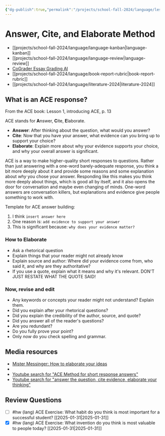 ```yaml
---
{"dg-publish":true,"permalink":"/projects/school-fall-2024/language/lessons/answer-cite-elaborate-intro/"}
---
```



#  Answer, Cite, and Elaborate Method

- [[projects/school-fall-2024/language/language-kanban\|language-kanban]]
- [[projects/school-fall-2024/language/language-review\|language-review]]
- [CoGrader Essay Grading AI](https://v2.cograder.com/app)
- [[projects/school-fall-2024/language/book-report-rubric\|book-report-rubric]]
- [[projects/school-fall-2024/language/literature-2024\|literature-2024]]

## What is an ACE response?

From the ACE book: Lesson 1, introducing ACE, p. 13

ACE stands for **A**nswer, **C**ite, **E**laborate. 
- **Answer**: After thinking about the question, what would you answer?
- **Cite**: Now that you have your answer, what evidence can you bring up to support your choice?
- **Elaborate**: Explain more about why your evidence supports your choice, and why your overall answer is significant.

ACE is a way to make higher-quality short responses to questions. Rather than just answering with a one-word barely-adequate response, you think a bit more deeply about it and provide some reasons and some explanation about *why* you chose your answer. Responding like this makes you think more deeply about things, which is good all by itself, and it also opens the door for conversation and maybe even changing of minds. One-word answers are conversation killers, but explanations and evidence give people something to work with.

Template for ACE answer building:
1. I think `insert answer here`
2. One reason is: `add evidence to support your answer`
3. This is significant because: `why does your evidence matter?`

### How to Elaborate

- Ask a rhetorical question
- Explain things that your reader might not already know
- Explain source and author: Where did your evidence come from, who said it, and why are they authoritative?
- If you use a quote, explain what it means and why it's relevant. DON'T JUST RESTATE WHAT THE QUOTE SAID!

### Now, revise and edit

- Any keywords or concepts your reader might not understand? Explain them.
- Did you explain after your rhetorical questions?
- Did you explain the credibility of the author, source, and quote?
- Did you answer all of the reader's questions?
- Are you redundant?
- Do you fully prove your point?
- Only *now* do you check spelling and grammar.


## Media resources

- [Mister Messinger: How to elaborate your ideas](https://www.youtube.com/watch?v=CjyYo6RLeDc)
- 
- [Youtube search for "ACE Method for short response answers"](https://www.youtube.com/results?search_query=ACE%20Method%20of%20short%20response%20answers) 
- [Youtube search for "answer the question, cite evidence, elaborate your thinking"](https://www.youtube.com/results?search_query=answer%20the%20question,%20cite%20evidence,%20elaborate%20your%20thinking) 

## Review Questions 

- [ ] #hw (lang) ACE Exercise: What habit do you think is most important for a successful student?  [[2025-01-31\|2025-01-31]]
- [x] #hw (lang) ACE Exercise: What invention do you think is most valuable to people today? [[2025-01-31\|2025-01-31]] 

